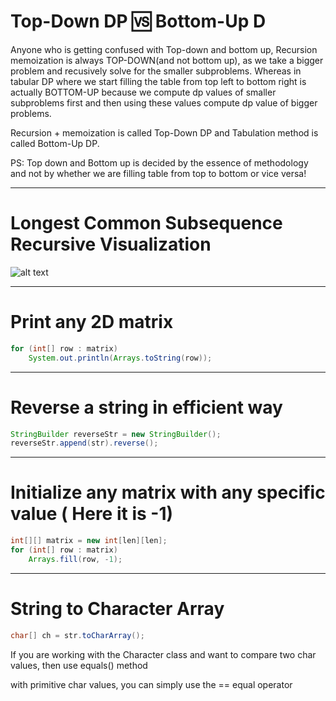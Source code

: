 #  Top-Down DP :vs:	 Bottom-Up D

Anyone who is getting confused with Top-down and bottom up, Recursion memoization is always TOP-DOWN(and not bottom up),
as we take a bigger problem and recusively solve for the smaller subproblems. Whereas in tabular DP where we start filling
the table from top left to bottom right is actually BOTTOM-UP because we compute dp values of smaller subproblems first and
then using these values compute dp value of bigger problems.

Recursion + memoization is called Top-Down DP and Tabulation method  is called Bottom-Up DP.

PS: Top down and Bottom up is decided by the essence of methodology and not by whether we are filling table from top to bottom or vice versa!

-----
# Longest Common Subsequence Recursive Visualization
![alt text](https://github.com/JaydipBarvaliya/DS_ALGO/blob/80eb53241a30053b43381b1a753ae68079aceabc/DP/Longest%20common%20subsequence%20Recursive.png?raw=true)

-----
# Print any 2D matrix
```java
for (int[] row : matrix)
    System.out.println(Arrays.toString(row));
```

-----
# Reverse a string in efficient way
```java
StringBuilder reverseStr = new StringBuilder();
reverseStr.append(str).reverse();
```

-----
# Initialize any matrix with any specific value ( Here it is -1)

```java
int[][] matrix = new int[len][len];
for (int[] row : matrix)
    Arrays.fill(row, -1);     
```
-----
# String to Character Array
```java
char[] ch = str.toCharArray();
```


If you are working with the Character class and want to compare two char values, then use equals() method

with primitive char values, you can simply use the == equal operator
